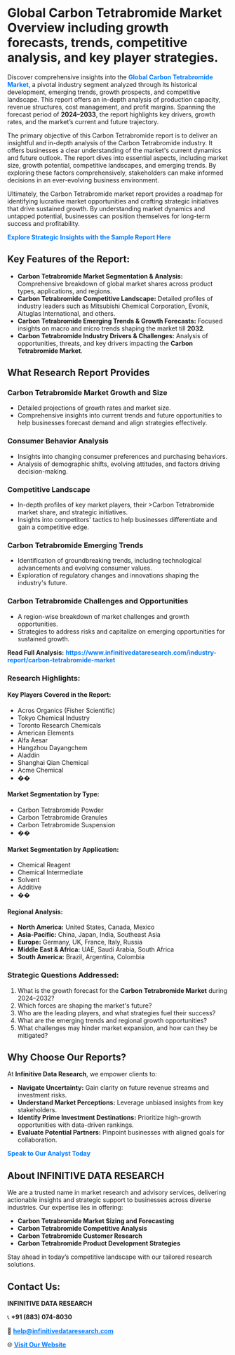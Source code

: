 <h1>Global Carbon Tetrabromide Market Overview including growth forecasts, trends, competitive analysis, and key player strategies.</h1>
<p>
Discover comprehensive insights into the 
<a href="https://www.infinitivedataresearch.com/industry-report/carbon-tetrabromide-market" rel="dofollow" style="color: #007BFF; text-decoration: none;"><strong>Global Carbon Tetrabromide Market</strong></a>, a pivotal industry segment analyzed through its historical development, emerging trends, growth prospects, and competitive landscape. This report offers an in-depth analysis of production capacity, revenue structures, cost management, and profit margins. Spanning the forecast period of <strong>2024–2033</strong>, the report highlights key drivers, growth rates, and the market’s current and future trajectory.
</p>
<p>
The primary objective of this Carbon Tetrabromide report is to deliver an insightful and in-depth analysis of the Carbon Tetrabromide industry. It offers businesses a clear understanding of the market's current dynamics and future outlook. The report dives into essential aspects, including market size, growth potential, competitive landscapes, and emerging trends. By exploring these factors comprehensively, stakeholders can make informed decisions in an ever-evolving business environment.
</p>
<p>
Ultimately, the Carbon Tetrabromide market report provides a roadmap for identifying lucrative market opportunities and crafting strategic initiatives that drive sustained growth. By understanding market dynamics and untapped potential, businesses can position themselves for long-term success and profitability.
</p>
<p>
<a href="https://www.infinitivedataresearch.com/request-sample/reportId=107902" style="color: #007BFF; text-decoration: none;"><strong>Explore Strategic Insights with the Sample Report Here</strong></a>
</p>

<h2>Key Features of the Report:</h2>
<ul>
<li><strong>Carbon Tetrabromide Market Segmentation & Analysis:</strong> Comprehensive breakdown of global market shares across product types, applications, and regions.</li>
<li><strong>Carbon Tetrabromide Competitive Landscape:</strong> Detailed profiles of industry leaders such as Mitsubishi Chemical Corporation, Evonik, Altuglas International, and others.</li>
<li><strong>Carbon Tetrabromide Emerging Trends & Growth Forecasts:</strong> Focused insights on macro and micro trends shaping the market till <strong>2032</strong>.</li>
<li><strong>Carbon Tetrabromide Industry Drivers & Challenges:</strong> Analysis of opportunities, threats, and key drivers impacting the <strong>Carbon Tetrabromide Market</strong>.</li>
</ul>

<h2>What Research Report Provides</h2>
<h3>Carbon Tetrabromide Market Growth and Size</h3>
<ul>
<li>Detailed projections of growth rates and market size.</li>
<li>Comprehensive insights into current trends and future opportunities to help businesses forecast demand and align strategies effectively.</li>
</ul>

<h3>Consumer Behavior Analysis</h3>
<ul>
<li>Insights into changing consumer preferences and purchasing behaviors.</li>
<li>Analysis of demographic shifts, evolving attitudes, and factors driving decision-making.</li>
</ul>

<h3>Competitive Landscape</h3>
<ul>
<li>In-depth profiles of key market players, their >Carbon Tetrabromide market share, and strategic initiatives.</li>
<li>Insights into competitors' tactics to help businesses differentiate and gain a competitive edge.</li>
</ul>

<h3>Carbon Tetrabromide Emerging Trends</h3>
<ul>
<li>Identification of groundbreaking trends, including technological advancements and evolving consumer values.</li>
<li>Exploration of regulatory changes and innovations shaping the industry's future.</li>
</ul>

<h3>Carbon Tetrabromide Challenges and Opportunities</h3>
<ul>
<li>A region-wise breakdown of market challenges and growth opportunities.</li>
<li>Strategies to address risks and capitalize on emerging opportunities for sustained growth.</li>
</ul>
<p><strong>Read Full Analysis:</strong> <a href="https://www.infinitivedataresearch.com/industry-report/carbon-tetrabromide-market" rel="dofollow" style="color: #007BFF; text-decoration: none;"><strong>https://www.infinitivedataresearch.com/industry-report/carbon-tetrabromide-market</strong></a></p>
<h3>Research Highlights:</h3>
<h4>Key Players Covered in the Report:</h4>
<ul><li>Acros Organics (Fisher Scientific)</li><li>Tokyo Chemical Industry</li><li>Toronto Research Chemicals</li><li>American Elements</li><li>Alfa Aesar</li><li>Hangzhou Dayangchem</li><li>Aladdin</li><li>Shanghai Qian Chemical</li><li>Acme Chemical</li><li>��</li></ul>
<h4>Market Segmentation by Type:</h4>
<ul><li>Carbon Tetrabromide Powder</li><li>Carbon Tetrabromide Granules</li><li>Carbon Tetrabromide Suspension</li><li>��</li></ul>
<h4>Market Segmentation by Application:</h4>
<ul><li>Chemical Reagent</li><li>Chemical Intermediate</li><li>Solvent</li><li>Additive</li><li>��</li></ul>

<h4>Regional Analysis:</h4>
<ul>
<li><strong>North America:</strong> United States, Canada, Mexico</li>
<li><strong>Asia-Pacific:</strong> China, Japan, India, Southeast Asia</li>
<li><strong>Europe:</strong> Germany, UK, France, Italy, Russia</li>
<li><strong>Middle East & Africa:</strong> UAE, Saudi Arabia, South Africa</li>
<li><strong>South America:</strong> Brazil, Argentina, Colombia</li>
</ul>

<h3>Strategic Questions Addressed:</h3>
<ol>
<li>What is the growth forecast for the <strong>Carbon Tetrabromide Market</strong> during 2024–2032?</li>
<li>Which forces are shaping the market's future?</li>
<li>Who are the leading players, and what strategies fuel their success?</li>
<li>What are the emerging trends and regional growth opportunities?</li>
<li>What challenges may hinder market expansion, and how can they be mitigated?</li>
</ol>

<h2>Why Choose Our Reports?</h2>
<p>At <strong>Infinitive Data Research</strong>, we empower clients to:</p>
<ul>
<li><strong>Navigate Uncertainty:</strong> Gain clarity on future revenue streams and investment risks.</li>
<li><strong>Understand Market Perceptions:</strong> Leverage unbiased insights from key stakeholders.</li>
<li><strong>Identify Prime Investment Destinations:</strong> Prioritize high-growth opportunities with data-driven rankings.</li>
<li><strong>Evaluate Potential Partners:</strong> Pinpoint businesses with aligned goals for collaboration.</li>
</ul>
<p><a href="https://www.infinitivedataresearch.com/industry-report/carbon-tetrabromide-market" rel="dofollow" style="color: #007BFF; text-decoration: none;"><strong>Speak to Our Analyst Today</strong></a></p>

<h2>About INFINITIVE DATA RESEARCH</h2>
<p>We are a trusted name in market research and advisory services, delivering actionable insights and strategic support to businesses across diverse industries. Our expertise lies in offering:</p>
<ul>
<li><strong>Carbon Tetrabromide Market Sizing and Forecasting</strong></li>
<li><strong>Carbon Tetrabromide Competitive Analysis</strong></li>
<li><strong>Carbon Tetrabromide Customer Research</strong></li>
<li><strong>Carbon Tetrabromide Product Development Strategies</strong></li>
</ul>
<p>Stay ahead in today’s competitive landscape with our tailored research solutions.</p>

<h2>Contact Us:</h2>
<p><strong>INFINITIVE DATA RESEARCH</strong></p>
<p>📞 <strong>+91 (883) 074-8030</strong></p>
<p>📧 <strong><a href="mailto:help@infinitivedataresearch.com" style="color: #007BFF;">help@infinitivedataresearch.com</a></strong></p>
<p>🌐 <strong><a href="https://www.infinitivedataresearch.com" rel="dofollow" style="color: #007BFF;">Visit Our Website</a></strong></p>